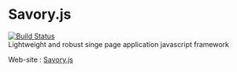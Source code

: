 # Savory.js
[![Build Status](https://travis-ci.org/mushtat/savory.js.svg?branch=development)](https://travis-ci.org/mushtat/savory.js)  
Lightweight and robust singe page application javascript framework

Web-site : [Savory.js](http://savoryjs.com)
